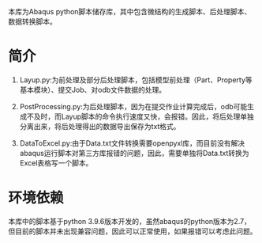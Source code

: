 本库为Abaqus python脚本储存库，其中包含微结构的生成脚本、后处理脚本、数据转换脚本。
# 简介
1. Layup.py:为前处理及部分后处理脚本，包括模型前处理（Part、Property等基本模块）、提交Job、对odb文件数据的处理。

2. PostProcessing.py:为后处理脚本，因为在提交作业计算完成后，odb可能生成不及时，而Layup脚本的命令执行速度又快，会报错。因此，将后处理单独分离出来，将后处理得出的数据导出保存为txt格式。

3. DataToExcel.py:由于Data.txt文件转换需要openpyxl库，而目前没有解决abaqus运行脚本对第三方库报错的问题，因此，需要单独将Data.txt转换为Excel表格写一个脚本。
# 环境依赖
本库中的脚本基于python 3.9.6版本开发的，虽然abaqus的python版本为2.7，但目前的脚本并未出现兼容问题，因此可以正常使用，如果报错可以考虑此问题。